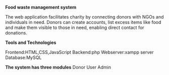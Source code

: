 **Food waste management system**

The web application facilitates charity by connecting donors with NGOs and individuals in need. Donors can create accounts, list excess items like food and make them visible to those in need, enabling direct contact for donations.

**Tools and Technologies**

Frontend:HTML,CSS,JavaScript
Backend:php
Webserver:xampp server
Database:MySQL

**The system has three modules**
Donor
User
Admin

